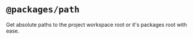 # `@packages/path`

Get absolute paths to the project workspace root or it's packages root with ease.
